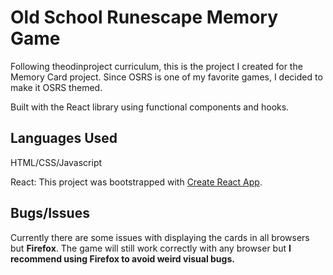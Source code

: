 # Old School Runescape Memory Game

Following theodinproject curriculum, this is the project I created for the Memory Card project. Since OSRS is one of my favorite games, I decided to make it OSRS themed.

Built with the React library using functional components and hooks.

## Languages Used

HTML/CSS/Javascript

React:
This project was bootstrapped with [Create React App](https://github.com/facebook/create-react-app).

## Bugs/Issues

Currently there are some issues with displaying the cards in all browsers but **Firefox**.
The game will still work correctly with any browser but **I recommend using Firefox to avoid weird visual bugs.**
